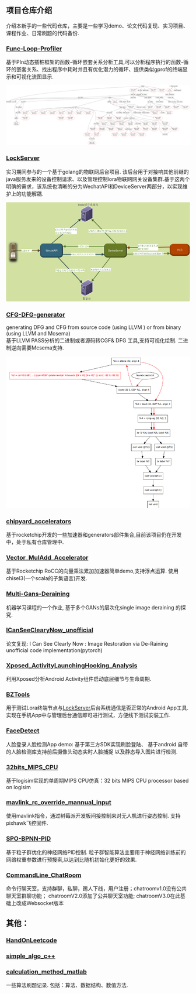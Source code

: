 ## 项目仓库介绍
介绍本新手的一些代码仓库，主要是一些学习demo、论文代码复现、实习项目、课程作业、日常刷题的代码备份. 

### [Func-Loop-Profiler](https://github.com/meton-robean/Func-Loop-Profiler)  
基于PIn动态插桩框架的函数-循环嵌套关系分析工具,可以分析程序执行的函数-循环的嵌套关系、找出程序中耗时并且有优化潜力的循环、提供类似gprof的终端显示和可视化流图显示.    

![工具分析结果](/images/callgraph1.png)


### [LockServer](https://github.com/meton-robean/LockServer)  
实习期间参与的一个基于golang的物联网后台项目. 该后台用于对接响其他前继的java服务发来的设备控制请求、以及管理控制lora物联网网关设备集群.基于这两个明确的需求，该系统也清晰的分为WechatAPI和DeviceServer两部分，以实现维护上的功能解耦.  

![系统架构](/images/lockserver.png)  


### [CFG-DFG-generator](https://github.com/meton-robean/CFG_DFG_generator)  
generating DFG and CFG from source code (using LLVM ) or from binary (using LLVM and Mcsema)  
基于LLVM PASS分析的二进制或者源码转CGF& DFG 工具,支持可视化绘制. 二进制逆向需要Mcsema支持.    

![DFG-CFG](/images/f3_dfg.png)    

### [chipyard_accelerators]()  
基于rocketchip开发的一些加速器和generators部件集合,目前该项目仍在开发中，处于私有仓库管理中.   



### [Vector_MulAdd_Accelerator](https://github.com/meton-robean/Vector_MulAdd_Accelerator)  
  基于Rocketchip RoCC的向量乘法累加加速器简单demo,支持浮点运算. 使用chisel3(一个scala的子集语言)开发.  


### [Multi-Gans-Deraining](https://github.com/meton-robean/Multi-Gans-Deraining)  
机器学习课程的一个作业, 基于多个GANs的层次化single image deraining 的探究.  

### [ICanSeeClearyNow_unofficial](https://github.com/meton-robean/ICanSeeClearyNow_unofficial)  
论文复现: I Can See Clearly Now : Image Restoration via De-Raining  unofficial code implementation(pytorch)


### [Xposed_ActivityLaunchingHooking_Analysis](https://github.com/meton-robean/Xposed_ActivityLaunchingHooking_Analysis)  
利用Xposed分析Android Activity组件启动底层细节与生命周期.  


### [BZTools](https://github.com/meton-robean/BZTools) 
用于测试Lora终端节点与[LockServer](https://github.com/meton-robean/LockServer)后台系统通信是否正常的Android App工具. 实现在手机App中与管理后台通信即可进行测试，方便线下测试安装工作.  

### [FaceDetect](https://github.com/meton-robean/FaceDetect)  
人脸登录人脸检测App demo: 基于第三方SDK实现刷脸登陆、 基于android 自带的人脸检测库支持前后摄像头动态实时人脸捕捉 以及静态导入图片进行检测. 

### [32bits_MIPS_CPU](https://github.com/meton-robean/32bits_MIPS_CPU)  
基于logisim实现的单周期MIPS CPU仿真：32 bits MIPS CPU processor based on logisim


### [mavlink_rc_override_mannual_input](https://github.com/meton-robean/mavlink_rc_override_mannual_input)  
使用mavlink指令，通过树莓派开发板间接控制来对无人机进行姿态控制. 支持pixhawk飞控固件. 

### [SPO-BPNN-PID](https://github.com/meton-robean/SPO_BPNN_PID)  
基于粒子群优化的神经网络PID控制. 粒子群智能算法主要用于神经网络训练前的网络权重参数进行预搜索,以达到比随机初始化更好的效果.  

### [CommandLine_ChatRoom](https://github.com/meton-robean/CommandLine_ChatRoom)  
命令行聊天室，支持群聊，私聊，踢人下线，用户注册；chatroomv1.0没有公共聊天室群聊功能； chatroomV2.0添加了公共聊天室功能;  chatroomV3.0在此基础上改成Websocket版本


## **其他**：  
### [HandOnLeetcode](https://github.com/meton-robean/HandOnLeetCode)  
### [simple_algo_c++](https://github.com/meton-robean/simple_algorithm_test)  
### [calculation_method_matlab](https://github.com/meton-robean/calculation_method_matlab)  
一些算法刷题记录. 包括：算法、数据结构、数值方法. 